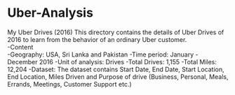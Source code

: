 # Uber-Analysis
My Uber Drives (2016) This directory contains the details of Uber Drives of 2016 to learn from the behavior of an ordinary Uber customer.</br>
-Content</br>
-Geography: USA, Sri Lanka and Pakistan
-Time period: January - December 2016
-Unit of analysis: Drives
-Total Drives: 1,155
-Total Miles: 12,204
-Dataset: The dataset contains Start Date, End Date, Start Location, End Location, Miles Driven and Purpose of drive (Business, Personal, Meals, Errands, Meetings, Customer Support etc.)</br>
